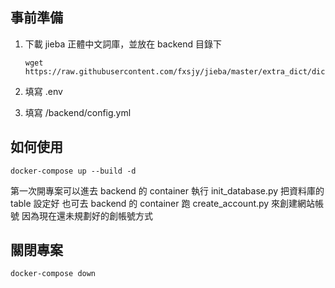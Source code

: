 

## 事前準備
1. 下載 jieba 正體中文詞庫，並放在 backend 目錄下

    ```
    wget https://raw.githubusercontent.com/fxsjy/jieba/master/extra_dict/dict.txt.big
    ```

2. 填寫 .env

3. 填寫 /backend/config.yml

## 如何使用
```
docker-compose up --build -d
```

第一次開專案可以進去 backend 的 container 執行 init_database.py
把資料庫的 table 設定好
也可去 backend 的 container 跑 create_account.py 來創建網站帳號
因為現在還未規劃好的創帳號方式

## 關閉專案
```
docker-compose down
```